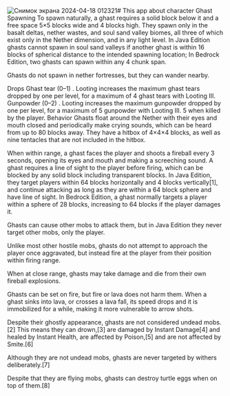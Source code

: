 ![Снимок экрана 2024-04-18 012321](https://github.com/JuzyKim/-flutter_hw3/assets/144226513/b1af1f78-909b-487f-88b7-e1f95f5088e5)# This app about character Ghast
Spawning
To spawn naturally, a ghast requires a solid block below it and a free space 5×5 blocks wide and 4 blocks high. They spawn only in the basalt deltas, nether wastes, and soul sand valley biomes, all three of which exist only in the Nether dimension, and in any light level. In Java Edition ghasts cannot spawn in soul sand valleys if another ghast is within 16 blocks of spherical distance to the intended spawning location; In Bedrock Edition, two ghasts can spawn within any 4 chunk span.

Ghasts do not spawn in nether fortresses, but they can wander nearby.

Drops
Ghast tear (0–1) . Looting increases the maximum ghast tears dropped by one per level, for a maximum of 4 ghast tears with Looting III.
Gunpowder (0–2) . Looting increases the maximum gunpowder dropped by one per level, for a maximum of 5 gunpowder with Looting III.
5 when killed by the player.
Behavior
Ghasts float around the Nether with their eyes and mouth closed and periodically make crying sounds, which can be heard from up to 80 blocks away. They have a hitbox of 4×4×4 blocks, as well as nine tentacles that are not included in the hitbox.

When within range, a ghast faces the player and shoots a fireball every 3 seconds, opening its eyes and mouth and making a screeching sound. A ghast requires a line of sight to the player before firing, which can be blocked by any solid block including transparent blocks. In Java Edition, they target players within 64 blocks horizontally and 4 blocks vertically[1], and continue attacking as long as they are within a 64 block sphere and have line of sight. In Bedrock Edition, a ghast normally targets a player within a sphere of 28 blocks, increasing to 64 blocks if the player damages it.

Ghasts can cause other mobs to attack them, but in Java Edition they never target other mobs, only the player.

Unlike most other hostile mobs, ghasts do not attempt to approach the player once aggravated, but instead fire at the player from their position within firing range.

When at close range, ghasts may take damage and die from their own fireball explosions.

Ghasts can be set on fire, but fire or lava does not harm them. When a ghast sinks into lava, or crosses a lava fall, its speed drops and it is immobilized for a while, making it more vulnerable to arrow shots.

Despite their ghostly appearance, ghasts are not considered undead mobs.[2] This means they can drown,[3] are damaged by Instant Damage[4] and healed by Instant Health, are affected by Poison,[5] and are not affected by Smite.[6]

Although they are not undead mobs, ghasts are never targeted by withers deliberately.[7]

Despite that they are flying mobs, ghasts can destroy turtle eggs when on top of them.[8]
